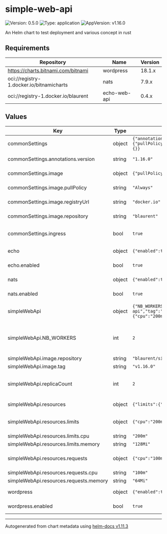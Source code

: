 # simple-web-api

![Version: 0.5.0](https://img.shields.io/badge/Version-0.5.0-informational?style=flat-square) ![Type: application](https://img.shields.io/badge/Type-application-informational?style=flat-square) ![AppVersion: v1.16.0](https://img.shields.io/badge/AppVersion-v1.16.0-informational?style=flat-square)

An Helm chart to test deployment and various concept in rust

## Requirements

| Repository | Name | Version |
|------------|------|---------|
| https://charts.bitnami.com/bitnami | wordpress | 18.1.x |
| oci://registry-1.docker.io/bitnamicharts | nats | 7.9.x |
| oci://registry-1.docker.io/blaurent | echo-web-api | 0.4.x |

## Values

| Key | Type | Default | Description |
|-----|------|---------|-------------|
| commonSettings | object | `{"annotations":{"version":"1.16.0"},"image":{"pullPolicy":"Always","registryUrl":"docker.io","repository":"blaurent"},"ingress":true,"podLabels":{}}` | commonhparameters  |
| commonSettings.annotations.version | string | `"1.16.0"` | add version as annotation |
| commonSettings.image | object | `{"pullPolicy":"Always","registryUrl":"docker.io","repository":"blaurent"}` | configure image related parameters |
| commonSettings.image.pullPolicy | string | `"Always"` | default container pull policy |
| commonSettings.image.registryUrl | string | `"docker.io"` | default registry to use |
| commonSettings.image.repository | string | `"blaurent"` | name of the repository to use |
| commonSettings.ingress | bool | `true` | control whether we want an ingress to be created |
| echo | object | `{"enabled":true}` | congigure sub-chart for echo |
| echo.enabled | bool | `true` | disable echo installation |
| nats | object | `{"enabled":true}` | congigure sub-chart for nats |
| nats.enabled | bool | `true` | disable nats installation |
| simpleWebApi | object | `{"NB_WORKERS":2,"image":{"repository":"blaurent/simple-web-api","tag":"v1.16.0"},"replicaCount":2,"resources":{"limits":{"cpu":"200m","memory":"128Mi"},"requests":{"cpu":"100m","memory":"64Mi"}}}` | Configuration of the simple-web-api service  |
| simpleWebApi.NB_WORKERS | int | `2` | set the env variable NB_WORKERS to 2, this limit the number of logical cpus used by the service |
| simpleWebApi.image.repository | string | `"blaurent/simple-web-api"` | default repository |
| simpleWebApi.image.tag | string | `"v1.16.0"` | tag of the container |
| simpleWebApi.replicaCount | int | `2` | number of replicas we want between (1-10) are valid values |
| simpleWebApi.resources | object | `{"limits":{"cpu":"200m","memory":"128Mi"},"requests":{"cpu":"100m","memory":"64Mi"}}` | Configuration of ressources |
| simpleWebApi.resources.limits | object | `{"cpu":"200m","memory":"128Mi"}` | define hardceiling on how ressources we can use  |
| simpleWebApi.resources.limits.cpu | string | `"200m"` | 20% of 1 cpu |
| simpleWebApi.resources.limits.memory | string | `"128Mi"` | 128 mebibytes |
| simpleWebApi.resources.requests | object | `{"cpu":"100m","memory":"64Mi"}` | define weighting on how ressources we can use  |
| simpleWebApi.resources.requests.cpu | string | `"100m"` | 10% of 1 cpu |
| simpleWebApi.resources.requests.memory | string | `"64Mi"` | 64 mebibytes |
| wordpress | object | `{"enabled":true}` | congigure sub-chart for wordpress |
| wordpress.enabled | bool | `true` | disable wordpress installation |

----------------------------------------------
Autogenerated from chart metadata using [helm-docs v1.11.3](https://github.com/norwoodj/helm-docs/releases/v1.11.3)
